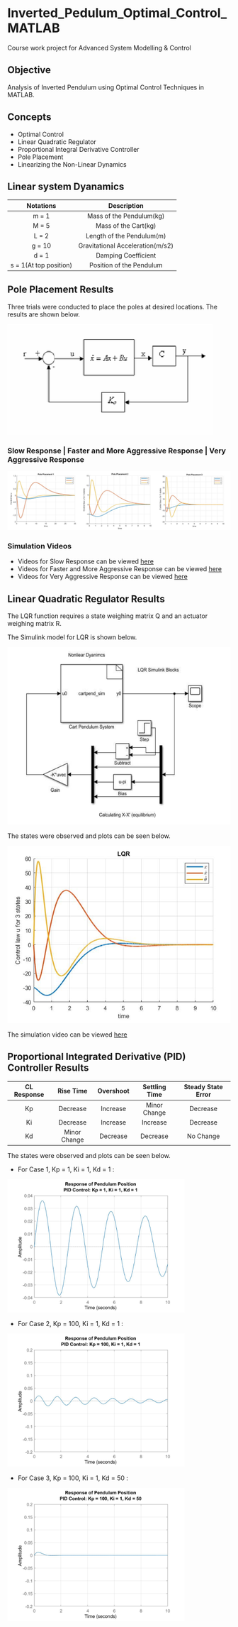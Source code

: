 # Inverted_Pedulum_Optimal_Control_MATLAB

Course work project for Advanced System Modelling & Control 

## Objective
Analysis of Inverted Pendulum using Optimal Control Techniques in MATLAB.

## Concepts 

- Optimal Control
- Linear Quadratic Regulator
- Proportional Integral Derivative Controller
- Pole Placement
- Linearizing the Non-Linear Dynamics

## Linear system Dyanamics

|Notations|Description|
|:---:|:---:|
|m = 1|Mass of the Pendulum(kg)|
|M = 5|Mass of the Cart(kg)|
|L = 2|Length of the Pendulum(m)|
|g = 10|Gravitational Acceleration(m/s2)|
|d = 1|Damping Coefficient|
|s = 1(At top position)| Position of the Pendulum|

## Pole Placement Results

Three trials were conducted to place the poles at desired locations. The results are shown below.

<img src = resources\Pole-placement-with-output-feedback.png>

### Slow Response | Faster and More Aggressive Response | Very Aggressive Response

<img src = resources\PoleGraphs.PNG>

### Simulation Videos

- Videos for Slow Response can be viewed [here](resources\PolePlace_Trial1.avi)
- Videos for Faster and More Aggressive Response can be viewed [here](resources\PolePlace_Trial2.avi)
- Videos for Very Aggressive Response can be viewed [here](resources\PolePlace_Trial3.avi)

## Linear Quadratic Regulator Results

The LQR function requires a state weighing matrix Q and an actuator weighing matrix R.

The Simulink model for LQR is shown below.

<img src = resources\LQRSimulink.PNG width = 600 height = 400>


The states were observed and plots can be seen below.

<img src = resources\LQRGraph.PNG width = 600 height = 400>

The simulation video can be viewed [here](resources\LQR_Trial.avi)

## Proportional Integrated Derivative (PID) Controller Results

|CL Response | Rise Time | Overshoot | Settling Time | Steady State Error |
|:---:|:---:|:---:|:---:|:---:|
|Kp|Decrease|Increase|Minor Change|Decrease|
|Ki|Decrease|Increase|Increase|Decrease|
|Kd|Minor Change|Decrease|Decrease|No Change|

The states were observed and plots can be seen below.

- For Case 1, Kp = 1, Ki = 1, Kd = 1 : 

<img src = resources\PID_trial_1.jpg width = 400 >

- For Case 2, Kp = 100, Ki = 1, Kd = 1 :

<img src = resources\PID_trial_2.jpg width = 400 >

- For Case 3, Kp = 100, Ki = 1, Kd = 50 :

<img src = resources\PID_trial_3.jpg width = 400 >






